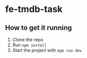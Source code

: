 # fe-tmdb-task

## How to get it running

1. Clone the repo
2. Run `npm install`
3. Start the project with `npm run dev`
